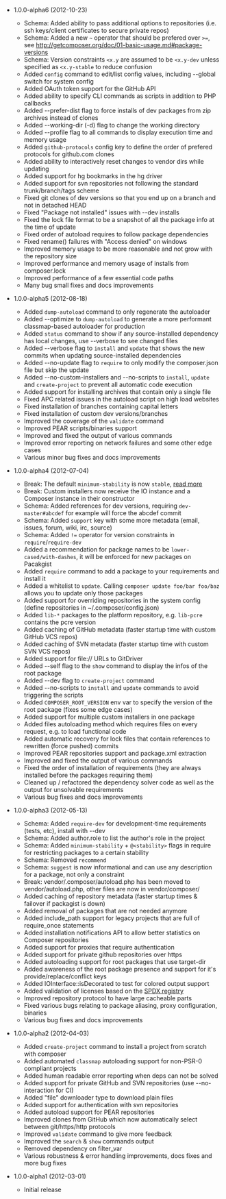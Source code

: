 * 1.0.0-alpha6 (2012-10-23)

	* Schema: Added ability to pass additional options to repositories (i.e. ssh keys/client certificates to secure private repos)
	* Schema: Added a new `~` operator that should be prefered over `>=`, see http://getcomposer.org/doc/01-basic-usage.md#package-versions
	* Schema: Version constraints `<x.y` are assumed to be `<x.y-dev` unless specified as `<x.y-stable` to reduce confusion
	* Added `config` command to edit/list config values, including --global switch for system config
	* Added OAuth token support for the GitHub API
	* Added ability to specify CLI commands as scripts in addition to PHP callbacks
	* Added --prefer-dist flag to force installs of dev packages from zip archives instead of clones
	* Added --working-dir (-d) flag to change the working directory
	* Added --profile flag to all commands to display execution time and memory usage
	* Added `github-protocols` config key to define the order of prefered protocols for github.com clones
	* Added ability to interactively reset changes to vendor dirs while updating
	* Added support for hg bookmarks in the hg driver
	* Added support for svn repositories not following the standard trunk/branch/tags scheme
	* Fixed git clones of dev versions so that you end up on a branch and not in detached HEAD
	* Fixed "Package not installed" issues with --dev installs
	* Fixed the lock file format to be a snapshot of all the package info at the time of update
	* Fixed order of autoload requires to follow package dependencies
	* Fixed rename() failures with "Access denied" on windows
	* Improved memory usage to be more reasonable and not grow with the repository size
	* Improved performance and memory usage of installs from composer.lock
	* Improved performance of a few essential code paths
	* Many bug small fixes and docs improvements

* 1.0.0-alpha5 (2012-08-18)

	* Added `dump-autoload` command to only regenerate the autoloader
	* Added --optimize to `dump-autoload` to generate a more performant classmap-based autoloader for production
	* Added `status` command to show if any source-installed dependency has local changes, use --verbose to see changed files
	* Added --verbose flag to `install` and `update` that shows the new commits when updating source-installed dependencies
	* Added --no-update flag to `require` to only modify the composer.json file but skip the update
	* Added --no-custom-installers and --no-scripts to `install`, `update` and `create-project` to prevent all automatic code execution
	* Added support for installing archives that contain only a single file
	* Fixed APC related issues in the autoload script on high load websites
	* Fixed installation of branches containing capital letters
	* Fixed installation of custom dev versions/branches
	* Improved the coverage of the `validate` command
	* Improved PEAR scripts/binaries support
	* Improved and fixed the output of various commands
	* Improved error reporting on network failures and some other edge cases
	* Various minor bug fixes and docs improvements

* 1.0.0-alpha4 (2012-07-04)

	* Break: The default `minimum-stability` is now `stable`, [read more](https://groups.google.com/d/topic/composer-dev/_g3ASeIFlrc/discussion)
	* Break: Custom installers now receive the IO instance and a Composer instance in their constructor
	* Schema: Added references for dev versions, requiring `dev-master#abcdef` for example will force the abcdef commit
	* Schema: Added `support` key with some more metadata (email, issues, forum, wiki, irc, source)
	* Schema: Added `!=` operator for version constraints in `require`/`require-dev`
	* Added a recommendation for package names to be `lower-cased/with-dashes`, it will be enforced for new packages on Pacakgist
	* Added `require` command to add a package to your requirements and install it
	* Added a whitelist to `update`. Calling `composer update foo/bar foo/baz` allows you to update only those packages
	* Added support for overriding repositories in the system config (define repositories in ~/.composer/config.json)
	* Added `lib-*` packages to the platform repository, e.g. `lib-pcre` contains the pcre version
	* Added caching of GitHub metadata (faster startup time with custom GitHub VCS repos)
	* Added caching of SVN metadata (faster startup time with custom SVN VCS repos)
	* Added support for file:// URLs to GitDriver
	* Added --self flag to the `show` command to display the infos of the root package
	* Added --dev flag to `create-project` command
	* Added --no-scripts to `install` and `update` commands to avoid triggering the scripts
	* Added `COMPOSER_ROOT_VERSION` env var to specify the version of the root package (fixes some edge cases)
	* Added support for multiple custom installers in one package
	* Added files autoloading method which requires files on every request, e.g. to load functional code
	* Added automatic recovery for lock files that contain references to rewritten (force pushed) commits
	* Improved PEAR repositories support and package.xml extraction
	* Improved and fixed the output of various commands
	* Fixed the order of installation of requirements (they are always installed before the packages requiring them)
	* Cleaned up / refactored the dependency solver code as well as the output for unsolvable requirements
	* Various bug fixes and docs improvements

* 1.0.0-alpha3 (2012-05-13)

	* Schema: Added `require-dev` for development-time requirements (tests, etc), install with --dev
	* Schema: Added author.role to list the author's role in the project
	* Schema: Added `minimum-stability` + `@<stability>` flags in require for restricting packages to a certain stability
	* Schema: Removed `recommend`
	* Schema: `suggest` is now informational and can use any description for a package, not only a constraint
	* Break: vendor/.composer/autoload.php has been moved to vendor/autoload.php, other files are now in vendor/composer/
	* Added caching of repository metadata (faster startup times & failover if packagist is down)
	* Added removal of packages that are not needed anymore
	* Added include_path support for legacy projects that are full of require_once statements
	* Added installation notifications API to allow better statistics on Composer repositories
	* Added support for proxies that require authentication
	* Added support for private github repositories over https
	* Added autoloading support for root packages that use target-dir
	* Added awareness of the root package presence and support for it's provide/replace/conflict keys
	* Added IOInterface::isDecorated to test for colored output support
	* Added validation of licenses based on the [SPDX registry](http://www.spdx.org/licenses/)
	* Improved repository protocol to have large cacheable parts
	* Fixed various bugs relating to package aliasing, proxy configuration, binaries
	* Various bug fixes and docs improvements

* 1.0.0-alpha2 (2012-04-03)

	* Added `create-project` command to install a project from scratch with composer
	* Added automated `classmap` autoloading support for non-PSR-0 compliant projects
	* Added human readable error reporting when deps can not be solved
	* Added support for private GitHub and SVN repositories (use --no-interaction for CI)
	* Added "file" downloader type to download plain files
	* Added support for authentication with svn repositories
	* Added autoload support for PEAR repositories
	* Improved clones from GitHub which now automatically select between git/https/http protocols
	* Improved `validate` command to give more feedback
	* Improved the `search` & `show` commands output
	* Removed dependency on filter_var
	* Various robustness & error handling improvements, docs fixes and more bug fixes

* 1.0.0-alpha1 (2012-03-01)

	* Initial release
